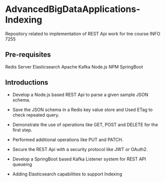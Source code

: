 # AdvancedBigDataApplications-Indexing
Repository related to implementation of REST Api work for tne course INFO 7255

## Pre-requisites
Redis Server
Elasticsearch
Apache Kafka
Node.js
NPM
SpringBoot

## Introductions
* Develop a Node.js based REST Api to parse a given sample JSON schema.
* Save the JSON schema in a Redis key value store and Used ETag to check repeated query.
* Demonstrate the use of operations like GET, POST and DELETE for the first step.

* Performed additional operations like PUT and PATCH.
* Secure the REST Api with a security protocol like JWT or OAuth2.

* Develop a SpringBoot based Kafka Listener system for REST API queueing
* Adding Elasticsearch capabilities to support Indexing
